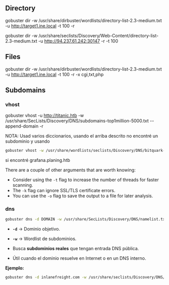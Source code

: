## Directory
gobuster dir -w /usr/share/dirbuster/wordlists/directory-list-2.3-medium.txt -u http://target1.ine.local -t 100 -r

gobuster dir -w /usr/share/seclists/Discovery/Web-Content/directory-list-2.3-medium.txt -u http://94.237.61.242:30147 -r -t 100


## Files
gobuster dir -w /usr/share/dirbuster/wordlists/directory-list-2.3-medium.txt -u http://target1.ine.local -t 100 -r -x cgi,txt,php

## Subdomains

### vhost
gobuster vhost -u http://titanic.htb -w /usr/share/SecLists/Discovery/DNS/subdomains-top1million-5000.txt --append-domain -r

NOTA: Usad varios diccionarios, usando el arriba descrito no encontré un subdominio y usando
```bash
gobuster vhost -w /usr/share/wordlists/seclists/Discovery/DNS/bitquark-subdomains-top100000.txt -u http://planning.htb/ -t 100 -r --append-domain
```
si encontré grafana.planing.htb

There are a couple of other arguments that are worth knowing:

- Consider using the `-t` flag to increase the number of threads for faster scanning.
- The `-k` flag can ignore SSL/TLS certificate errors.
- You can use the `-o` flag to save the output to a file for later analysis.
### dns


```bash
gobuster dns -d DOMAIN -w /usr/share/SecLists/Discovery/DNS/namelist.txt
```

- **`-d`** → Dominio objetivo.
    
- **`-w`** → Wordlist de subdominios.
    
- Busca **subdominios reales** que tengan entrada DNS pública.
    
- Útil cuando el dominio resuelve en Internet o en un DNS interno.
    

**Ejemplo:**

```bash
gobuster dns -d inlanefreight.com -w /usr/share/seclists/Discovery/DNS/namelist.txt
```


